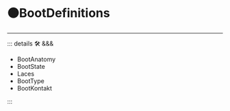 # 🟠<motor>BootDefinitions</motor>

---

<!-- =================================================== -->
<!-- =================================================== -->
<!-- =================================================== -->
<!-- =================================================== -->
<!-- =================================================== -->
::: details 🛠 <dev>&&&</dev>

- BootAnatomy
- BootState
- Laces
- BootType
- BootKontakt

:::
